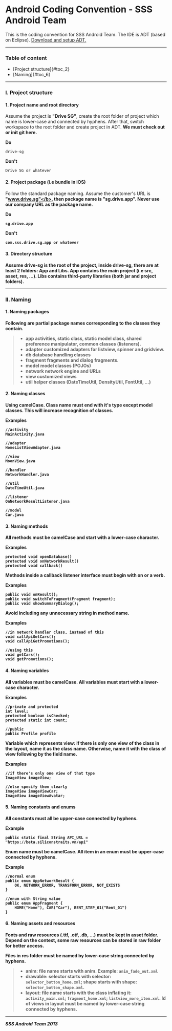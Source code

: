 Android Coding Convention - SSS Android Team
=============

This is the coding convention for SSS Android Team. The IDE is ADT (based on Eclipse). [Download and setup ADT.][1]

-------------
### Table of content

- [Project structure]{#toc_2}
- [Naming]{#toc_6}

-------------

### I. Project structure

#### 1. Project name and root directory
Assume the project is <b>"Drive SG"</b>, create the root folder of project which name is lower-case and connected by hyphens. After that, switch workspace to the root folder and create project in ADT. <b>We must check out or init git here.</b>

**Do**

```
drive-sg
```

**Don't**

```
Drive SG or whatever
```

#### 2. Project package (i.e bundle in iOS)
Follow the standard package naming. Assume the customer's URL is <b>"www.drive.sg"</b>, then package name is <b>"sg.drive.app"</b>. Never use our company URL as the package name.

**Do**

```
sg.drive.app
```

**Don't**

```
com.sss.drive.sg.app or whatever
```

#### 3. Directory structure
Assume <b>drive-sg</b> is the root of the project, inside <b>drive-sg</b>, there are at least 2 folders: <b>App</b> and <b>Libs</b>. <b>App</b> contains the main project (i.e src, asset, res, ...). <b>Libs</b> contains third-party libraries (both jar and project folders).


----------

### II. Naming

#### 1. Naming packages
Following are partial package names corresponding to the classes they contain. 
> - **app** activities, static class, static model class, shared preference manipulator, common classes (listeners).
> - **adapter** customized adapters for listview, spinner and gridview.
> - **db** database handling classes
> - **fragment** fragments and dialog fragments.
> - **model** model classes (POJOs)
> - **network** network engine and URLs
> - **view** customized views
> - **util** helper classes (DateTimeUtil, DensityUtil, FontUtil, ...)

#### 2. Naming classes
Using camelCase. Class name must end with it's type <b>except model classes</b>. This will increase recognition of classes.

**Examples**

```
//activity
MainActivity.java 

//adapter
HomeListViewAdapter.java

//view
MoonView.java

//handler
NetworkHandler.java

//util
DateTimeUtil.java

//listener
OnNetworkResultListener.java

//model
Car.java
```

#### 3. Naming methods
All methods must be camelCase and start with a lower-case character.

**Examples**

```
protected void openDatabase()
protected void onNetworkResult()
protected void callback()
```

Methods inside a <b>callback</b> listener interface must begin with <b>on</b> or a verb.

**Examples**

```
public void onResult();
public void switchToFragment(Fragment fragment);
public void showSummaryDialog();
```

Avoid including any unnecessary string in method name.

**Examples**

```
//in network handler class, instead of this
void callApiGetCars();
void callApiGetPromotions();

//using this
void getCars();
void getPromotions();
```



#### 4. Naming variables
All variables must be camelCase. All variables must start with a lower-case character.

**Examples**

```
//private and protected
int level;
protected boolean isChecked;
protected static int count;

//public
public Profile profile
```

Variable which represents view: if there is only one view of the class in the layout, name it as the class name. Otherwise, name it with the class of view following by the field name.                                                     

**Examples**

```
//if there's only one view of that type
ImageView imageView;

//else specify them clearly
ImageView imageViewCar;
ImageView imageViewAvatar;
```

#### 5. Naming constants and enums
All constants must all be upper-case connected by hyphens.

**Example**

```
public static final String API_URL = "https://beta.siliconstraits.vn/api"
```

Enum name must be camelCase. All item in an enum must be upper-case connected by hyphens.

**Example**

```
//normal enum
public enum AppNetworkResult {
	OK, NETWORK_ERROR, TRANSFORM_ERROR, NOT_EXISTS
}

//enum with String value
public enum AppFragment {
	HOME("Home"), CAR("Car"), RENT_STEP_01("Rent_01") 
}
```

#### 6. Naming assets and resources
Fonts and raw resources (.ttf, .otf, .db, ...) must be kept in <b>asset</b> folder. Depend on the context, some raw resources can be stored in <b>raw</b> folder for better access.

Files in <b>res</b> folder must be named by lower-case string connected by hyphens. 
> - **anim**: file name starts with **anim**. Example: ```anim_fade_out.xml```
> - **drawable**: selector starts with **selector**: ```selector_button_home.xml```; shape starts with **shape**: ```selector_button_shape.xml```.
> - **layout**: file name starts with the class inflating it: ```activity_main.xml```; ```fragment_home.xml```; ```listview_more_item.xml```. **Id of views** in layout must be named by lower-case string connected by hyphens.

--------
***SSS Android Team 2013***


[1]:http://developer.android.com/sdk/index.html